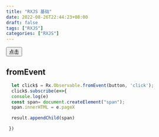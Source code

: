 ```yaml
---
title: "RXJS 基础"
date: 2022-08-26T22:44:23+08:00
draft: false
tags: ["RXJS"]
categories: ["RXJS"]
---
```


<style>

</style>

<button>点击</button>
<div id="click-result"></div>

<script type="module">
 import {hello} from './common.js'

 let button = document.querySelector("button")
 let result = document.querySelector("#click-result")

        let click$ = Rx.Observable.fromEvent(button, 'click');
 click$.subscribe(e=>{
  const span= document.createElement("span");
  span.innerHTML = e.pageX +"<br>"

  result.appendChild(span)

 })
</script>

## fromEvent

```js
  let click$ = Rx.Observable.fromEvent(button, 'click');
  click$.subscribe(e=>{
  console.log(e)
  const span= document.createElement("span");
  span.innerHTML = e.pageX

  result.appendChild(span)

 })
```
